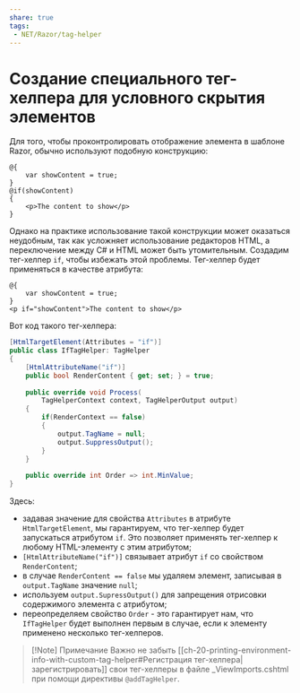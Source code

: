 ```yaml
---
share: true
tags:
 - NET/Razor/tag-helper
---
```

# Создание специального тег-хелпера для условного скрытия элементов
Для того, чтобы проконтролировать отображение элемента в шаблоне Razor, обычно используют подобную конструкцию:
```razor
@{
	var showContent = true;
}
@if(showContent)
{
	<p>The content to show</p>
}
```
Однако на практике использование такой конструкции может оказаться неудобным, так как усложняет использование редакторов HTML, а переключение между C# и HTML может быть утомительным.
Создадим тег-хелпер `if`, чтобы избежать этой проблемы. Тег-хелпер будет применяться в качестве атрибута:
```razor
@{
	var showContent = true;
}
<p if="showContent">The content to show</p>
```
Вот код такого тег-хелпера:
```csharp
[HtmlTargetElement(Attributes = "if")]
public class IfTagHelper: TagHelper
{
	[HtmlAttributeName("if")]
	public bool RenderContent { get; set; } = true;
	
	public override void Process(
		TagHelperContext context, TagHelperOutput output)
	{
		if(RenderContext == false)
		{
			output.TagName = null;
			output.SuppressOutput();
		}
	}
	
	public override int Order => int.MinValue;
}
```
Здесь:
- задавая значение для свойства `Attributes` в атрибуте `HtmlTargetElement`, мы гарантируем, что тег-хелпер будет запускаться атрибутом `if`. Это позволяет применять тег-хелпер к любому HTML-элементу с этим атрибутом;
- `[HtmlAttributeName("if")]` связывает атрибут `if` со свойством `RenderContent`;
- в случае `RenderContent == false` мы удаляем элемент, записывая в `output.TagName` значение `null`;
- используем `output.SupressOutput()` для запрещения отрисовки содержимого элемента с атрибутом;
- переопределяем свойство `Order` - это гарантирует нам, что `IfTagHelper` будет выполнен первым в случае, если к элементу применено несколько тег-хелперов.

> [!Note] Примечание
> Важно не забыть [[ch-20-printing-environment-info-with-custom-tag-helper#Регистрация тег-хелпера|зарегистрировать]] свои тег-хелперы в файле \_ViewImports.cshtml при помощи директивы `@addTagHelper`.